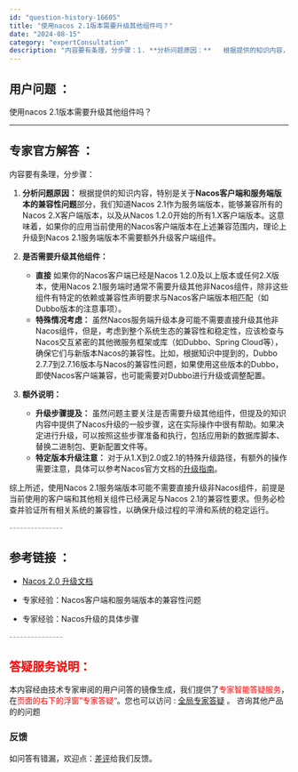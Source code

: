 ```yaml
---
id: "question-history-16605"
title: "使用nacos 2.1版本需要升级其他组件吗？"
date: "2024-08-15"
category: "expertConsultation"
description: "内容要有条理，分步骤：1. **分析问题原因：**   根据提供的知识内容，特别是关于**Nacos客户端和服务端版本的兼容性问题**部分，我们知道Nacos 2.1作为服务端版本，能够兼容所有的Nacos 2.X客户端版本，以及从Nacos 1.2.0开始的所有1.X客户端版本。这意味着，如果你的"
---
```


## 用户问题 ： 
 使用nacos 2.1版本需要升级其他组件吗？  

---------------
## 专家官方解答 ：

内容要有条理，分步骤：

1. **分析问题原因：**
   根据提供的知识内容，特别是关于**Nacos客户端和服务端版本的兼容性问题**部分，我们知道Nacos 2.1作为服务端版本，能够兼容所有的Nacos 2.X客户端版本，以及从Nacos 1.2.0开始的所有1.X客户端版本。这意味着，如果你的应用当前使用的Nacos客户端版本在上述兼容范围内，理论上升级到Nacos 2.1服务端版本不需要额外升级客户端组件。

2. **是否需要升级其他组件：**
   - **直接** 如果你的Nacos客户端已经是Nacos 1.2.0及以上版本或任何2.X版本，使用Nacos 2.1服务端时通常不需要升级其他非Nacos组件，除非这些组件有特定的依赖或兼容性声明要求与Nacos客户端版本相匹配（如Dubbo版本的注意事项）。
   - **特殊情况考虑：** 虽然Nacos服务端升级本身可能不需要直接升级其他非Nacos组件，但是，考虑到整个系统生态的兼容性和稳定性，应该检查与Nacos交互紧密的其他微服务框架或库（如Dubbo、Spring Cloud等），确保它们与新版本Nacos的兼容性。比如，根据知识中提到的，Dubbo 2.7.7到2.7.16版本与Nacos的兼容性问题，如果使用这些版本的Dubbo，即使Nacos客户端兼容，也可能需要对Dubbo进行升级或调整配置。

3. **额外说明：**
   - **升级步骤提及：** 虽然问题主要关注是否需要升级其他组件，但提及的知识内容中提供了Nacos升级的一般步骤，这在实际操作中很有帮助。如果决定进行升级，可以按照这些步骤准备和执行，包括应用新的数据库脚本、替换二进制包、更新配置文件等。
   - **特定版本升级注意：** 对于从1.X到2.0或2.1的特殊升级路径，有额外的操作需要注意，具体可以参考Nacos官方文档的[升级指南](https://nacos.io/docs/latest/upgrading/200-upgrading/)。

综上所述，使用Nacos 2.1服务端版本可能不需要直接升级非Nacos组件，前提是当前使用的客户端和其他相关组件已经满足与Nacos 2.1的兼容性要求。但务必检查并验证所有相关系统的兼容性，以确保升级过程的平滑和系统的稳定运行。


<font color="#949494">---------------</font> 


## 参考链接 ：

* [Nacos 2.0 升级文档](https://nacos.io/docs/latest/upgrading/200-upgrading)
 
 * 专家经验：Nacos客户端和服务端版本的兼容性问题 
 
 * 专家经验：Nacos升级的具体步骤 


 <font color="#949494">---------------</font> 
 


## <font color="#FF0000">答疑服务说明：</font> 

本内容经由技术专家审阅的用户问答的镜像生成，我们提供了<font color="#FF0000">专家智能答疑服务</font>，在<font color="#FF0000">页面的右下的浮窗”专家答疑“</font>。您也可以访问 : [全局专家答疑](https://answer.opensource.alibaba.com/docs/intro) 。 咨询其他产品的的问题

### 反馈
如问答有错漏，欢迎点：[差评](https://ai.nacos.io/user/feedbackByEnhancerGradePOJOID?enhancerGradePOJOId=16607)给我们反馈。
